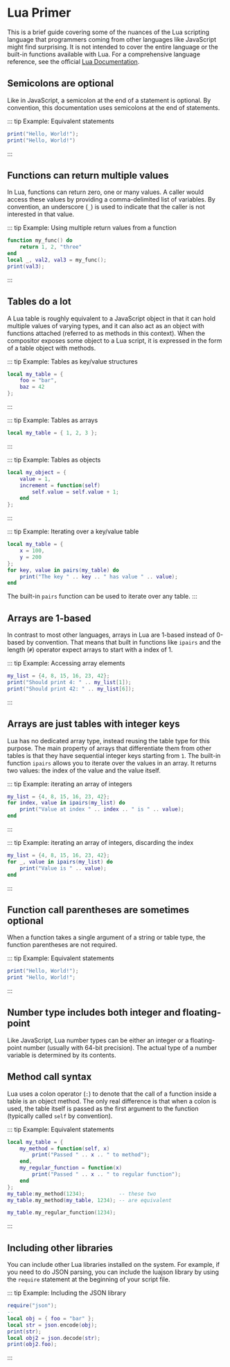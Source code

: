 # Lua Primer

This is a brief guide covering some of the nuances of the Lua scripting language that programmers coming from other languages like JavaScript might find surprising. It is not intended to cover the entire language or the built-in functions available with Lua. For a comprehensive language reference, see the official [Lua Documentation](https://www.lua.org/docs.html).

## Semicolons are optional

Like in JavaScript, a semicolon at the end of a statement is optional. By convention, this documentation uses semicolons at the end of statements.

::: tip Example: Equivalent statements
```lua
print("Hello, World!");
print("Hello, World!")
```
:::

## Functions can return multiple values

In Lua, functions can return zero, one or many values. A caller would access these values by providing a comma-delimited list of variables. By convention, an underscore (`_`) is used to indicate that the caller is not interested in that value.

::: tip Example: Using multiple return values from a function
```lua
function my_func() do
    return 1, 2, "three"
end
local _, val2, val3 = my_func();
print(val3);
```
:::

## Tables do a lot

A Lua table is roughly equivalent to a JavaScript object in that it can hold multiple values of varying types, and it can also act as an object with functions attached (referred to as methods in this context). When the compositor exposes some object to a Lua script, it is expressed in the form of a table object with methods.

::: tip Example: Tables as key/value structures
```lua
local my_table = {
    foo = "bar",
    baz = 42
};
```
:::

::: tip Example: Tables as arrays
```lua
local my_table = { 1, 2, 3 };
```
:::

::: tip Example: Tables as objects
```lua
local my_object = {
    value = 1,
    increment = function(self)
        self.value = self.value + 1;
    end
};
```
:::

::: tip Example: Iterating over a key/value table
```lua
local my_table = {
    x = 100,
    y = 200
};
for key, value in pairs(my_table) do
    print("The key " .. key .. " has value " .. value);
end
```
The built-in `pairs` function can be used to iterate over any table.
:::

## Arrays are 1-based

In contrast to most other languages, arrays in Lua are 1-based instead of 0-based by convention. That means that built in functions like `ipairs` and the length (`#`) operator expect arrays to start with a index of 1.

::: tip Example: Accessing array elements
```lua
my_list = {4, 8, 15, 16, 23, 42};
print("Should print 4: " .. my_list[1]);
print("Should print 42: " .. my_list[6]);
```
:::

## Arrays are just tables with integer keys

Lua has no dedicated array type, instead reusing the table type for this purpose. The main property of arrays that differentiate them from other tables is that they have sequential integer keys starting from `1`. The built-in function `ipairs` allows you to iterate over the values in an array. It returns two values: the index of the value and the value itself.

::: tip Example: iterating an array of integers
```lua
my_list = {4, 8, 15, 16, 23, 42};
for index, value in ipairs(my_list) do
    print("Value at index " .. index .. " is " .. value);
end
```
:::

::: tip Example: iterating an array of integers, discarding the index
```lua
my_list = {4, 8, 15, 16, 23, 42};
for _, value in ipairs(my_list) do
    print("Value is " .. value);
end
```
:::

## Function call parentheses are sometimes optional

When a function takes a single argument of a string or table type, the function parentheses are not required.

::: tip Example: Equivalent statements
```lua
print("Hello, World!");
print "Hello, World!";
```
:::

## Number type includes both integer and floating-point

Like JavaScript, Lua number types can be either an integer or a floating-point number (usually with 64-bit precision). The actual type of a number variable is determined by its contents.

## Method call syntax

Lua uses a colon operator (`:`) to denote that the call of a function inside a table is an object method. The only real difference is that when a colon is used, the table itself is passed as the first argument to the function (typically called `self` by convention).

::: tip Example: Equivalent statements
```lua
local my_table = {
    my_method = function(self, x)
        print("Passed " .. x .. " to method");
    end,
    my_regular_function = function(x)
        print("Passed " .. x .. " to regular function");
    end
};
my_table:my_method(1234);           -- these two
my_table.my_method(my_table, 1234); -- are equivalent

my_table.my_regular_function(1234);
```
:::

## Including other libraries

You can include other Lua libraries installed on the system. For example, if you need to do JSON parsing, you can include the luajson library by using the `require` statement at the beginning of your script file.

::: tip Example: Including the JSON library
```lua
require("json");
--
local obj = { foo = "bar" };
local str = json.encode(obj);
print(str);
local obj2 = json.decode(str);
print(obj2.foo);
```
:::

